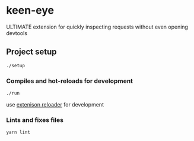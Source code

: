# keen-eye

ULTIMATE extension for quickly inspecting requests without even opening devtools

## Project setup

``` bash
./setup
```

### Compiles and hot-reloads for development

``` bash
./run
```

use [extenison reloader](https://chrome.google.com/webstore/detail/extensions-reloader/fimgfedafeadlieiabdeeaodndnlbhid?hl=en) for development

### Lints and fixes files

``` bash
yarn lint
```

